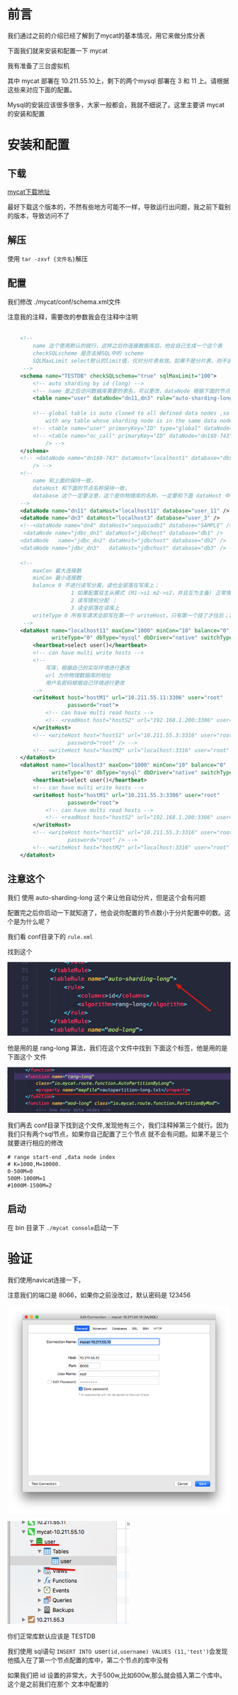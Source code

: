 # 前言

我们通过之前的介绍已经了解到了mycat的基本情况，用它来做分库分表

下面我们就来安装和配置一下 mycat



我有准备了三台虚拟机

其中  mycat 部署在 10.211.55.10上，剩下的两个mysql 部署在 3 和 11 上。请根据这些来对应下面的配置。



Mysql的安装应该很多很多，大家一般都会，我就不细说了。这里主要讲 mycat的安装和配置

# 安装和配置

## 下载

[mycat下载地址](http://dl.mycat.io/1.6.7.3/20190828135747/)

最好下载这个版本的，不然有些地方可能不一样，导致运行出问题，我之前下载别的版本，导致访问不了

## 解压

使用 `tar -zxvf {文件名}`解压

## 配置

我们修改 ./mycat/conf/schema.xml文件

注意我的注释，需要改的参数我会在注释中注明

```xml

	<!-- 
		name 这个使用默认的就行，这样之后你连接数据库后，他会自己生成一个这个表
		checkSQLscheme 是否去掉SQL中的 scheme
		SQLMaxLimit select默认的limit值，仅对分片表有效。如果不是分片表，则不会有效
	 -->
	<schema name="TESTDB" checkSQLschema="true" sqlMaxLimit="100">
		<!-- auto sharding by id (long) -->
		<!-- name 是之后访问数据库需要的表名，可以更改，dataNode 根据下面的节点名进行更改 -->
		<table name="user" dataNode="dn11,dn3" rule="auto-sharding-long" />

		<!-- global table is auto cloned to all defined data nodes ,so can join
			with any table whose sharding node is in the same data node -->
		<!-- <table name="user" primaryKey="ID" type="global" dataNode="dn11,dn3" /> -->
		<!-- <table name="oc_call" primaryKey="ID" dataNode="dn1$0-743" rule="latest-month-calldate"
			/> -->
	</schema>
	<!-- <dataNode name="dn1$0-743" dataHost="localhost1" database="db$0-743"
		/> -->
	<!-- 
		name 和上面的保持一致，
		dataHost 和下面的节点名称保持一致，
		database 这个一定要注意，这个是你物理库的名称，一定要和下面 dataHost 中的ip地址上的数据库中的数据库名称保持一致
	-->
	<dataNode name="dn11" dataHost="localhost11" database="user_11" />
	<dataNode name="dn3" dataHost="localhost3" database="user_3" />
	<!--<dataNode name="dn4" dataHost="sequoiadb1" database="SAMPLE" />
	 <dataNode name="jdbc_dn1" dataHost="jdbchost" database="db1" />
	<dataNode	name="jdbc_dn2" dataHost="jdbchost" database="db2" />
	<dataNode name="jdbc_dn3" 	dataHost="jdbchost" database="db3" /> -->
	
	<!-- 
		maxCon 最大连接数
		minCon 最小连接数
		balance 0 不进行读写分离，读也全部落在写库上； 
					1 如果配置双主从模式 (M1->s1 m2->s2，并且互为主备) 正常情况下，m2,s1,s2参与读请求的负载均衡
					2 读写随机分配 ；
					3 读全部落在读库上
		writeType 0 所有写请求全部写在第一个 writeHost，只有第一个挂了才往后；1 随机。 mycat官方推荐为0
	 -->
	<dataHost name="localhost11" maxCon="1000" minCon="10" balance="0"
			  writeType="0" dbType="mysql" dbDriver="native" switchType="1"  slaveThreshold="100">
		<heartbeat>select user()</heartbeat>
		<!-- can have multi write hosts -->
		<!-- 
			写库，根据自己的实际环境进行更改
			url 为你物理数据库的地址
			用户名密码根据自己环境进行更改
		-->
		<writeHost host="hostM1" url="10.211.55.11:3306" user="root"
				   password="root">
			<!-- can have multi read hosts -->
			<!-- <readHost host="hostS2" url="192.168.1.200:3306" user="root" password="xxx" /> -->
		</writeHost>
		<!-- <writeHost host="hostS1" url="10.211.55.3:3316" user="root"
				   password="root" /> -->
		<!-- <writeHost host="hostM2" url="localhost:3316" user="root" password="123456"/> -->
	</dataHost>
	<dataHost name="localhost3" maxCon="1000" minCon="10" balance="0"
			  writeType="0" dbType="mysql" dbDriver="native" switchType="1"  slaveThreshold="100">
		<heartbeat>select user()</heartbeat>
		<!-- can have multi write hosts -->
		<writeHost host="hostM1" url="10.211.55.3:3306" user="root"
				   password="root">
			<!-- can have multi read hosts -->
			<!-- <readHost host="hostS2" url="192.168.1.200:3306" user="root" password="xxx" /> -->
		</writeHost>
		<!-- <writeHost host="hostS1" url="10.211.55.3:3316" user="root"
				   password="root" /> -->
		<!-- <writeHost host="hostM2" url="localhost:3316" user="root" password="123456"/> -->
	</dataHost>
```

## 注意这个

我们 使用 auto-sharding-long 这个来让他自动分片，但是这个会有问题

配置完之后你启动一下就知道了，他会说你配置的节点数小于分片配置中的数。这个是为什么呢？

我们看 conf目录下的 `rule.xml`

找到这个 

![](img/Xnip2020-04-17_14-42-13.jpg)

他是用的是 rang-long 算法，我们在这个文件中找到 下面这个标签，他是用的是下面这个 文件

![](img/Xnip2020-04-17_14-42-49.jpg)

我们再去 conf目录下找到这个文件,发现他有三个，我们注释掉第三个就行。因为我们只有两个sql节点，如果你自己配置了三个节点 就不会有问题。如果不是三个就要进行相应的修改

```
# range start-end ,data node index
# K=1000,M=10000.
0-500M=0
500M-1000M=1
#1000M-1500M=2
```

## 启动

在 bin 目录下 `./mycat console`启动一下





# 验证

我们使用navicat连接一下，

注意我们的端口是 8066，如果你之前没改过，默认密码是 123456

![](img/Xnip2020-04-17_14-49-51.jpg)



![](img/Xnip2020-04-17_14-51-49.jpg)

你们正常库默认应该是 TESTDB

我们使用 sql语句 `INSERT INTO `user`(id,username) VALUES (11,'test')`会发现他插入在了第一个节点配置的库中，第二个节点的库中没有

如果我们把 id 设置的非常大，大于500w,比如600w,那么就会插入第二个库中。这个是之前我们在那个 文本中配置的

